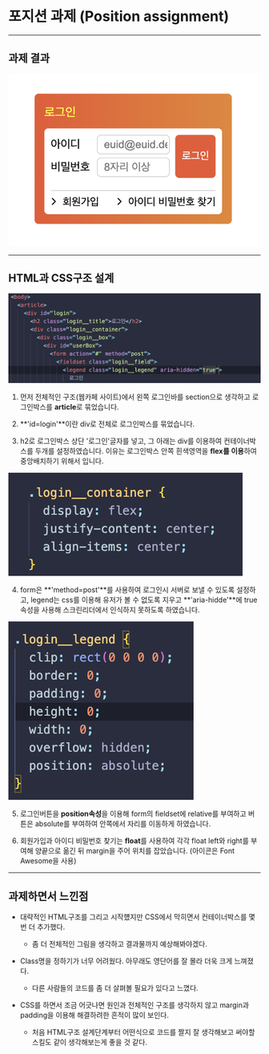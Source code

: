 # 포지션 과제 (Position assignment)

---

## 과제 결과

![Position을 활용한 과제 결과물](./img/결과물.png "Position을 활용한 과제 결과물")

---

## HTML과 CSS구조 설계

![HTML 구조](img/html구조.png "HTML 구조")

1. 먼저 전체적인 구조(웹카페 사이트)에서 왼쪽 로그인바를 section으로 생각하고 로그인박스를 **article**로 묶었습니다.

2. **'id=login'**이란 div로 전체로 로그인박스를 묶었습니다.

3. h2로 로그인박스 상단 '로그인'글자를 넣고, 그 아래는 div를 이용하여 컨테이너박스를 두개를 설정하였습니다. 이유는 로그인박스 안쪽 흰색영역을 **flex를 이용**하여 중앙배치하기 위해서 입니다.

![CSS flex이용](./img/css_flex이용.png "CSS flex이용")

4. form은 **'method=post'**를 사용하여 로그인시 서버로 보낼 수 있도록 설정하고, legend는 css를 이용해 유저가 볼 수 없도록 지우고 **'aria-hidde'**에 true속성을 사용해 스크린리더에서 인식하지 못하도록 하였습니다.

![CSS legend속성](img/legend속성.png "CSS legend속성")

5. 로그인버튼을 **position속성**을 이용해 form의 fieldset에 relative를 부여하고 버튼은 absolute를 부여하여 안쪽에서 자리를 이동하게 하였습니다.

6. 회원가입과 아이디 비밀번호 찾기는 **float**를 사용하여 각각 float left와 right를 부여해 양끝으로 옮긴 뒤 margin을 주어 위치를 잡았습니다. (아이콘은 Font Awesome을 사용)

---

## 과제하면서 느낀점

- 대략적인 HTML구조를 그리고 시작헀지만 CSS에서 막히면서 컨테이너박스를 몇번 더 추가했다.

  - 좀 더 전체적인 그림을 생각하고 결과물까지 예상해봐야겠다.

- Class명을 정하기가 너무 어려웠다. 아무래도 영단어를 잘 몰라 더욱 크게 느껴졌다.

  - 다른 사람들의 코드를 좀 더 살펴볼 필요가 있다고 느꼈다.

- CSS를 하면서 조금 어긋나면 원인과 전체적인 구조를 생각하지 않고 margin과 padding을 이용해 해결하려한 흔적이 많이 보인다.
  - 처음 HTML구조 설계단계부터 어떤식으로 코드를 짤지 잘 생각해보고 써야할 스킬도 같이 생각해보는게 좋을 것 같다.
